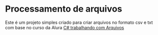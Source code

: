# Processamento de arquivos

Este é um projeto simples criado para criar arquivos no formato csv e txt com base no curso da Alura [C# trabalhando com Arquivos](https://cursos.alura.com.br/course/c-sharp-trabalhando-arquivos)
